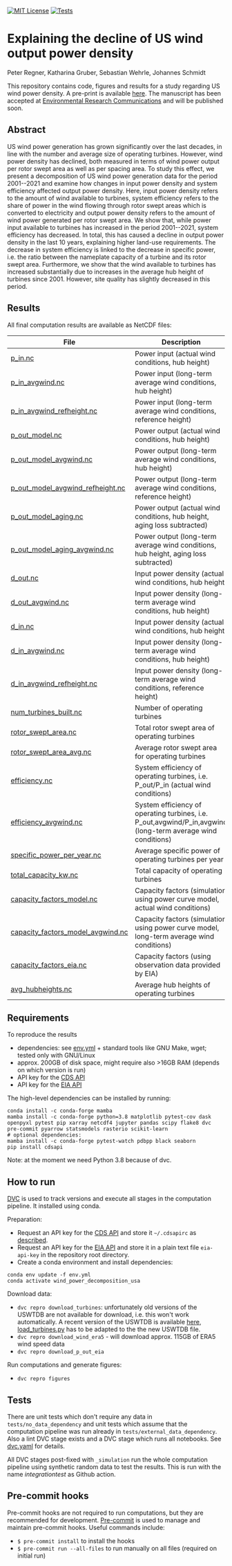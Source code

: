 [![MIT License](https://img.shields.io/github/license/inwe-boku/wind-repowering-usa.svg)](https://choosealicense.com/licenses/mit/)
[![Tests](https://github.com/inwe-boku/windpower-decomposition-usa/workflows/Tests/badge.svg)](https://github.com/inwe-boku/windpower-decomposition-usa/actions?query=workflow%3ATests)

Explaining the decline of US wind output power density
======================================================

Peter Regner, Katharina Gruber, Sebastian Wehrle, Johannes Schmidt

This repository contains code, figures and results for a study regarding US wind power density. A pre-print is available [here](https://arxiv.org/abs/2107.14699). The manuscript has been accepted at [Environmental Research Communications](https://iopscience.iop.org/journal/2515-7620) and will be published soon.



Abstract
--------

US wind power generation has grown significantly over the last decades, in line with the number and average size of operating turbines. However, wind power density has declined, both measured in terms of wind power output per rotor swept area as well as per spacing area. To study this effect, we present a decomposition of US wind power generation data for the period 2001--2021 and examine how changes in input power density and system efficiency affected output power density. Here, input power density refers to the amount of wind available to turbines, system efficiency refers to the share of power in the wind flowing through rotor swept areas which is converted to electricity and output power density refers to the amount of wind power generated per rotor swept area. We show that, while power input available to turbines has increased in the period 2001--2021, system efficiency has decreased. In total, this has caused a decline in output power density in the last 10 years, explaining higher land-use requirements. The decrease in system efficiency is linked to the decrease in specific power, i.e. the ratio between the nameplate capacity of a turbine and its rotor swept area. Furthermore, we show that the wind available to turbines has increased substantially due to increases in the average hub height of turbines since 2001. However, site quality has slightly decreased in this period.


Results
-------

All final computation results are available as NetCDF files:

| File                                                                                               | Description                                                                                                  | Unit            |
| -------------------------------------------------------------------------------------------------- | ------------------------------------------------------------------------------------------------------------ | --------------- |
| [p_in.nc](data/output/results/p_in.nc)                                                             | Power input (actual wind conditions, hub height)                                                             | GW              |
| [p_in_avgwind.nc](data/output/results/p_in_avgwind.nc)                                             | Power input (long-term average wind conditions, hub height)                                                  | GW              |
| [p_in_avgwind_refheight.nc](data/output/results/p_in_avgwind_refheight.nc)                         | Power input (long-term average wind conditions, reference height)                                            | GW              |
| [p_out_model.nc](data/output/results/p_out_model.nc)                                               | Power output (actual wind conditions, hub height)                                                            | GW              |
| [p_out_model_avgwind.nc](data/output/results/p_out_model_avgwind.nc)                               | Power output (long-term average wind conditions, hub height)                                                 | GW              |
| [p_out_model_avgwind_refheight.nc](data/output/results/p_out_model_avgwind_refheight.nc)           | Power output (long-term average wind conditions, reference height)                                           | GW              |
| [p_out_model_aging.nc](data/output/results/p_out_model_aging.nc)                                   | Power output (actual wind conditions, hub height, aging loss subtracted)                                     | GW              |
| [p_out_model_aging_avgwind.nc](data/output/results/p_out_model_aging_avgwind.nc)                   | Power output (long-term average wind conditions, hub height, aging loss subtracted)                          | GW              |
| [d_out.nc](data/output/results/d_out.nc)                                                           | Input power density (actual wind conditions, hub height)                                                     | W/m^2           |
| [d_out_avgwind.nc](data/output/results/d_out_avgwind.nc)                                           | Input power density (long-term average wind conditions, hub height)                                          | W/m^2           |
| [d_in.nc](data/output/results/d_in.nc)                                                             | Input power density (actual wind conditions, hub height)                                                     | W/m^2           |
| [d_in_avgwind.nc](data/output/results/d_in_avgwind.nc)                                             | Input power density (long-term average wind conditions, hub height)                                          | W/m^2           |
| [d_in_avgwind_refheight.nc](data/output/results/d_in_avgwind_refheight.nc)                         | Input power density (long-term average wind conditions, reference height)                                    | W/m^2           |
| [num_turbines_built.nc](data/output/results/num_turbines_built.nc)                                 | Number of operating turbines                                                                                 | dimensionless   |
| [rotor_swept_area.nc](data/output/results/rotor_swept_area.nc)                                     | Total rotor swept area of operating turbines                                                                 | m^2             |
| [rotor_swept_area_avg.nc](data/output/results/rotor_swept_area_avg.nc)                             | Average rotor swept area for operating turbines                                                              | m^2             |
| [efficiency.nc](data/output/results/efficiency.nc)                                                 | System efficiency of operating turbines, i.e. P_out/P_in (actual wind conditions)                            | dimensionless   |
| [efficiency_avgwind.nc](data/output/results/efficiency_avgwind.nc)                                 | System efficiency of operating turbines, i.e. P_out,avgwind/P_in,avgwind (long-term average wind conditions) | dimensionless   |
| [specific_power_per_year.nc](data/output/results/specific_power_per_year.nc)                       | Average specific power of operating turbines per year                                                        | W/m^2           |
| [total_capacity_kw.nc](data/output/results/total_capacity_kw.nc)                                   | Total capacity of operating turbines                                                                         | KW              |
| [capacity_factors_model.nc](data/output/results/capacity_factors_model.nc)                         | Capacity factors (simulation using power curve model, actual wind conditions)                                | %               |
| [capacity_factors_model_avgwind.nc](data/output/results/capacity_factors_model_avgwind.nc)         | Capacity factors (simulation using power curve model, long-term average wind conditions)                     | %               |
| [capacity_factors_eia.nc](data/output/results/capacity_factors_eia.nc)                             | Capacity factors (using observation data provided by EIA)                                                    | %               |
| [avg_hubheights.nc](data/output/results/avg_hubheights.nc)                                         | Average hub heights of operating turbines                                                                    | m               |


Requirements
------------

To reproduce the results

* dependencies: see [env.yml](env.yml) + standard tools like GNU Make, wget; tested only with
  GNU/Linux
* approx. 200GB of disk space, might require also >16GB RAM (depends on which version is run)
* API key for the [CDS API](https://cds.climate.copernicus.eu/api-how-to)
* API key for the [EIA API](https://www.eia.gov/developer/)


The high-level dependencies can be installed by running:

```
conda install -c conda-forge mamba
mamba install -c conda-forge python=3.8 matplotlib pytest-cov dask openpyxl pytest pip xarray netcdf4 jupyter pandas scipy flake8 dvc pre-commit pyarrow statsmodels rasterio scikit-learn
# optional dependencies:
mamba install -c conda-forge pytest-watch pdbpp black seaborn
pip install cdsapi
```

Note: at the moment we need Python 3.8 because of dvc.


How to run
----------

[DVC](dvc.org/) is used to track versions and execute all stages in the computation pipeline. It
installed using conda.

Preparation:

* Request an API key for the [CDS API](https://cds.climate.copernicus.eu/api-how-to) and store it
  `~/.cdsapirc` as [described](https://cds.climate.copernicus.eu/api-how-to).
* Request an API key for the [EIA API](https://www.eia.gov/developer/) and store it in a plain text
  file `eia-api-key` in the repository root directory.
* Create a conda environment and install dependencies:
```
conda env update -f env.yml
conda activate wind_power_decomposition_usa
```

Download data:
* `dvc repro download_turbines`: unfortunately old versions of the USWTDB are not available for
  download, i.e. this won't work automatically. A recent version of the USWTDB is available [here](https://eerscmap.usgs.gov/uswtdb/data/), [load_turbines.py](src/load_turbines.py) has to be adapted to the the new USWTDB file.
* `dvc repro download_wind_era5` - will download approx. 115GB of ERA5 wind speed data
* `dvc repro download_p_out_eia`


Run computations and generate figures:
* `dvc repro figures`


Tests
-----

There are unit tests which don't require any data in `tests/no_data_dependency` and unit tests
which assume that the computation pipeline was run already in `tests/external_data_dependency`.
Also a lint DVC stage exists and a DVC stage which runs all notebooks. See [dvc.yaml](dvc.yaml) for
details.

All DVC stages post-fixed with `_simulation` run the whole computation pipeline using synthetic
random data to test the results. This is run with the name _integrationtest_ as Github action.


Pre-commit hooks
----------------

Pre-commit hooks are not required to run computations, but they are recommended for development.
[Pre-commit](https://pre-commit.com/) is used to manage and maintain pre-commit hooks.
Useful commands include:
- `$ pre-commit install` to install the hooks
- `$ pre-commit run --all-files` to run manually on all files (required on initial run)
